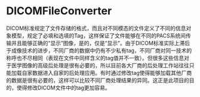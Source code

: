 # DICOMFileConverter

DICOM标准规定了文件存储的格式，而且对不同模态的文件定义了不同的信息对象模型，规定了必填和选填的Tag，这样保证了文件能够在不同的PACS系统间传输并且能够正确的“显示”图像，是的，仅是“显示”。由于DICOM标准实际上滞后于成像技术的进步，不同厂商的数据中仍有不少私有tag，不同厂商对同一技术的称呼也不尽相同（表现在文件中同样含义的tag值并不一致）。但很多这些信息对于医学图像的高级后处理是很有必要的，所以目前各大厂商的后处理工作站往往只能加载自家数据进入自家的后处理应用。有时通过修改tag使得能够加载其他厂商的数据是很有必要的，这样可以比较不同厂商处理结果的异同。这正是此项目的目的，使得修改DICOM文件中的tag更加容易。


